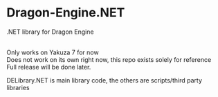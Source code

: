 # Dragon-Engine.NET
.NET library for Dragon Engine

<br>Only works on Yakuza 7 for now
<br>Does not work on its own right now, this repo exists solely for reference
<br>Full release will be done later.

DELibrary.NET is main library code, the others are scripts/third party libraries

